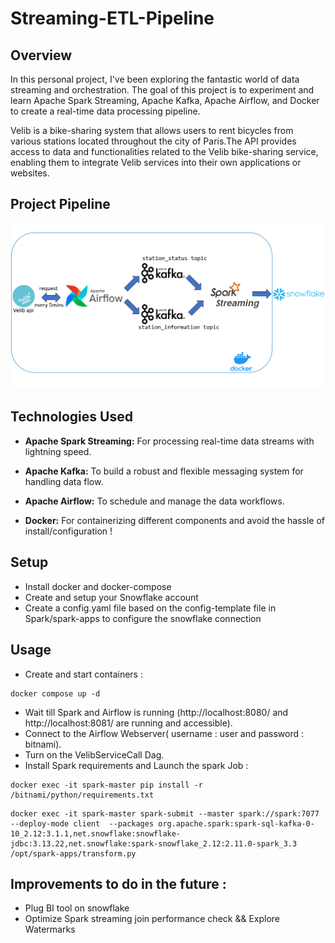 # Streaming-ETL-Pipeline

## Overview

In this personal project, I've been exploring the fantastic world of data streaming and orchestration. The goal of this project is to experiment and learn Apache Spark Streaming, Apache Kafka, Apache Airflow, and Docker to create a real-time data processing pipeline.

Velib is a bike-sharing system that allows users to rent bicycles from various stations located throughout the city of Paris.The API provides access to data and functionalities related to the Velib bike-sharing service, enabling them to integrate Velib services into their own applications or websites.

## Project Pipeline
![Alt text](image.png)

## Technologies Used
- **Apache Spark Streaming:** For processing real-time data streams with lightning speed.

- **Apache Kafka:** To build a robust and flexible messaging system for handling data flow.

- **Apache Airflow:** To schedule and manage the data workflows.

- **Docker:** For containerizing different components and avoid the hassle of install/configuration !

## Setup
- Install docker and docker-compose
- Create and setup your Snowflake account 
- Create a config.yaml file based on the config-template file in Spark/spark-apps to configure the snowflake connection

## Usage
- Create and start containers : 
```
docker compose up -d
```
- Wait till Spark and Airflow is running (http://localhost:8080/ and http://localhost:8081/ are running and accessible).
- Connect to the Airflow Webserver( username : user and password : bitnami).
- Turn on the VelibServiceCall Dag.
- Install Spark requirements and Launch the spark Job :
```
docker exec -it spark-master pip install -r /bitnami/python/requirements.txt
```                                    
```
docker exec -it spark-master spark-submit --master spark://spark:7077 --deploy-mode client  --packages org.apache.spark:spark-sql-kafka-0-10_2.12:3.1.1,net.snowflake:snowflake-jdbc:3.13.22,net.snowflake:spark-snowflake_2.12:2.11.0-spark_3.3 /opt/spark-apps/transform.py
```

## Improvements to do in the future :
- Plug BI tool on snowflake
- Optimize Spark streaming join performance check && Explore Watermarks 